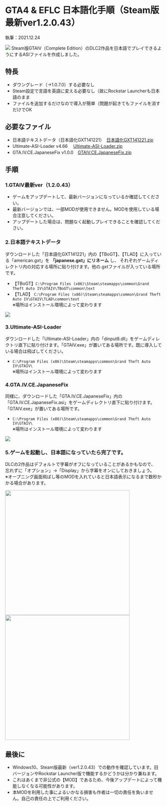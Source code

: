 # GTA4 & EFLC 日本語化手順（Steam版 最新ver1.2.0.43）
執筆：2021.12.24

![](https://github.com/prjct-samwest/GTA.IV.CE.JapaneseFix/blob/images/sc1.jpg)
Steam版GTAIV（Complete Edition）のDLC2作品を日本語でプレイできるようにするASIファイルを作成しました。  

## 特長
- ダウングレード（→1.0.7.0）する必要なし
- Steam設定で言語を英語に変える必要なし（故にRockstar Launcherも日本語のまま
- ファイルを追加するだけなので導入が簡単（問題が起きてもファイルを消すだけでOK

## 必要なファイル
- 日本語テキストデータ（日本語化GXT141221）　[日本語化GXT141221.zip](https://ux.getuploader.com/GTA4J/download/169)
- Ultimate-ASI-Loader  v4.66 　[Ultimate-ASI-Loader.zip](https://github.com/ThirteenAG/Ultimate-ASI-Loader/releases)
- GTA.IV.CE.JapaneseFix v1.0.0　[GTAIV.CE.JapaneseFix.zip](https://github.com/prjct-samwest/GTA.IV.CE.JapaneseFix/releases)

## 手順
### 1.GTAIV最新ver（1.2.0.43）
- ゲームをアップデートして、最新バージョンになっているか確認してください。
- 最新バージョンでは、一部MODが使用できません。MODを使用している場合注意してください。
- アップデートした場合は、問題なく起動しプレイできることを確認してください。

### 2.日本語テキストデータ
ダウンロードした「日本語化GXT141221」内の【TBoGT】、【TLAD】に入っている「american.gxt」を **「japanese.gxt」にリネーム** し、
それぞれゲームディレクトリ内の対応する場所に貼り付けます。他の.gxtファイルが入っている場所です。
 
- 【TBoGT】```C:\Program Files (x86)\Steam\steamapps\common\Grand Theft Auto IV\GTAIV\TBoGT\common\text```
- 【TLAD】 ```C:\Program Files (x86)\Steam\steamapps\common\Grand Theft Auto IV\GTAIV\TLAD\common\text```   
  ※場所はインストール環境によって変わります

![](https://github.com/prjct-samwest/GTA.IV.CE.JapaneseFix/blob/images/sc3.png)
  
### 3.Ultimate-ASI-Loader
ダウンロードした「Ultimate-ASI-Loader」内の「dinput8.dll」をゲームディレクトリ直下に貼り付けます。「GTAIV.exe」が置いてある場所です。既に導入している場合は飛ばしてください。
- ```C:\Program Files (x86)\Steam\steamapps\common\Grand Theft Auto IV\GTAIV\```  
  ※場所はインストール環境によって変わります
  
    
### 4.GTA.IV.CE.JapaneseFix
同様に、ダウンロードした「GTA.IV.CE.JapaneseFix」内の「GTA.IV.CE.JapaneseFix.asi」をゲームディレクトリ直下に貼り付けます。「GTAIV.exe」が置いてある場所です。
- ```C:\Program Files (x86)\Steam\steamapps\common\Grand Theft Auto IV\GTAIV\```  
  ※場所はインストール環境によって変わります
    
![](https://github.com/prjct-samwest/GTA.IV.CE.JapaneseFix/blob/images/sc5.png)  
    
### 5.ゲームを起動し、日本語になっていたら完了です。
DLCの2作品はデフォルトで字幕がオフになっていることがあるかもなので、  
忘れずに「オプション」→「Display」から字幕をオンにしておきましょう。  
※オープニング画面飛ばし等のMODを入れていると日本語表示になるまで数秒かかる場合があります。

<img src="https://github.com/prjct-samwest/GTA.IV.CE.JapaneseFix/blob/images/sc2.jpg" width="400">  <img src="https://github.com/prjct-samwest/GTA.IV.CE.JapaneseFix/blob/images/sc4.jpg" width="400">


## 最後に
- Windows10、Steam版最新（ver1.2.0.43）での動作を確認しています。旧バージョンやRockstar Launcher版で機能するかどうかは分かり兼ねます。
- これはあくまで非公式の【MOD】であるため、今後アップデートによって機能しなくなる可能性があります。
- 本MODを利用した事によるいかなる損害も作者は一切の責任を負いません。自己の責任の上でご利用ください。


